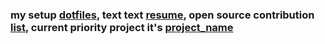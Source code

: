 ### my setup [dotfiles](https://github.com/waflya-xleb/dotfiles), text text [resume](https://), open source contribution [list](https://), current priority project it's [project_name](https://)
